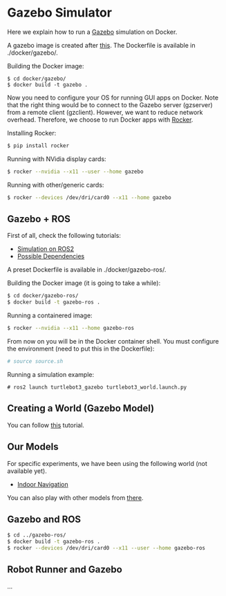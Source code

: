 # Gazebo Simulator

Here we explain how to run a [Gazebo](http://gazebosim.org/) simulation on Docker.

A gazebo image is created after [this](https://hub.docker.com/_/gazebo). The Dockerfile is available in ./docker/gazebo/.

Building the Docker image:

```
$ cd docker/gazebo/
$ docker build -t gazebo .
```

Now you need to configure your OS for running GUI apps on Docker. Note that the right thing would be to connect to the Gazebo server (gzserver) from a remote client (gzclient). However, we want to reduce network overhead. Therefore, we choose to run Docker apps with [Rocker](https://github.com/osrf/rocker).

Installing Rocker:
```bash
$ pip install rocker
```

Running with NVidia display cards:
```bash
$ rocker --nvidia --x11 --user --home gazebo
```

Running with other/generic cards:
```bash
$ rocker --devices /dev/dri/card0 --x11 --home gazebo
```
## Gazebo + ROS

First of all, check the following tutorials:
- [Simulation on ROS2](https://emanual.robotis.com/docs/en/platform/turtlebot3/ros2_simulation/)
- [Possible Dependencies](https://emanual.robotis.com/docs/en/platform/turtlebot3/ros2_setup/)

A preset Dockerfile is available in ./docker/gazebo-ros/.

Building the Docker image (it is going to take a while):
```bash
$ cd docker/gazebo-ros/
$ docker build -t gazebo-ros .
```

Running a containered image:
```bash
$ rocker --nvidia --x11 --home gazebo-ros 
```

From now on you will be in the Docker container shell. You must configure the environment (need to put this in the Dockerfile):
```bash
# source source.sh
```

Running a simulation example:
```
# ros2 launch turtlebot3_gazebo turtlebot3_world.launch.py
```

## Creating a World (Gazebo Model)

You can follow [this](http://gazebosim.org/tutorials?tut=build_world) tutorial.

## Our Models

For specific experiments, we have been using the following world (not available yet).

- [Indoor Navigation](#)

You can also play with other models from [there](https://github.com/osrf/gazebo_models).

## Gazebo and ROS

```bash
$ cd ../gazebo-ros/
$ docker build -t gazebo-ros .
$ rocker --devices /dev/dri/card0 --x11 --user --home gazebo-ros
```

## Robot Runner and Gazebo

...
